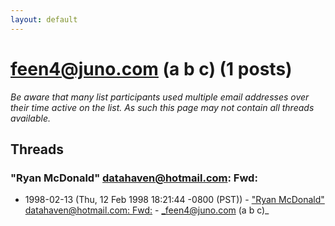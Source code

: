 ```yaml
---
layout: default
---
```


# feen4@juno.com (a b c) (1 posts)

_Be aware that many list participants used multiple email addresses over their time active on the list. As such this page may not contain all threads available._

## Threads

### "Ryan McDonald" <datahaven@hotmail.com>: Fwd:
+ 1998-02-13 (Thu, 12 Feb 1998 18:21:44 -0800 (PST)) - ["Ryan McDonald" <datahaven@hotmail.com>: Fwd:](/archive/1998/02/b67b5a3b5ec313fde88ea09b6df45932a0607248e7c5ecd28eef91ba988585a7) - _feen4@juno.com (a b c)_

